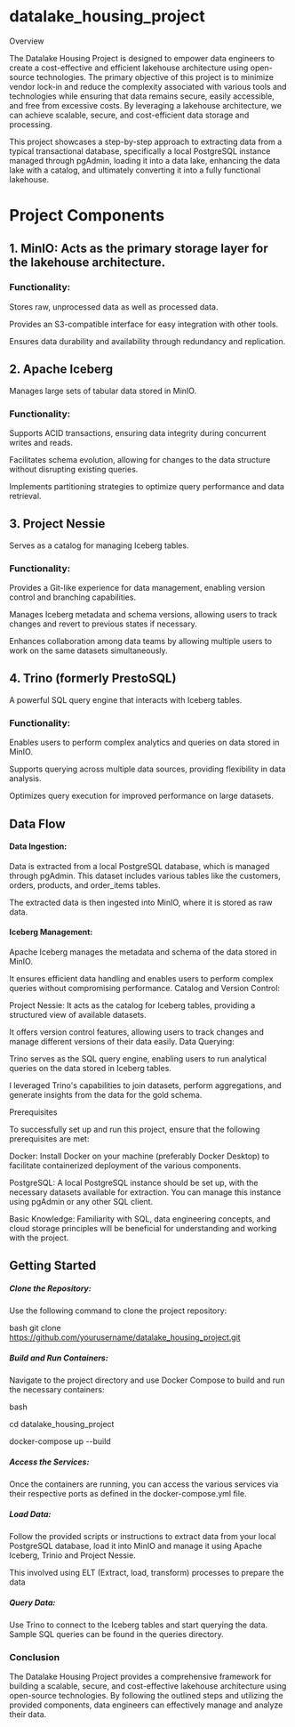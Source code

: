 # datalake_housing_project

Overview

The Datalake Housing Project is designed to empower data engineers to create a cost-effective and efficient lakehouse architecture using open-source technologies. The primary objective of this project is to minimize vendor lock-in and reduce the complexity associated with various tools and technologies while ensuring that data remains secure, easily accessible, and free from excessive costs. By leveraging a lakehouse architecture, we can achieve scalable, secure, and cost-efficient data storage and processing.

This project showcases a step-by-step approach to extracting data from a typical transactional database, specifically a local PostgreSQL instance managed through pgAdmin, loading it into a data lake, enhancing the data lake with a catalog, and ultimately converting it into a fully functional lakehouse.


# Project Components

## 1. MinIO: Acts as the primary storage layer for the lakehouse architecture.

### Functionality:

Stores raw, unprocessed data as well as processed data.

Provides an S3-compatible interface for easy integration with other tools.

Ensures data durability and availability through redundancy and replication.

## 2. Apache Iceberg

Manages large sets of tabular data stored in MinIO.

### Functionality:


Supports ACID transactions, ensuring data integrity during concurrent writes and reads.

Facilitates schema evolution, allowing for changes to the data structure without disrupting existing queries.

Implements partitioning strategies to optimize query performance and data retrieval.

## 3. Project Nessie

Serves as a catalog for managing Iceberg tables.

### Functionality:

Provides a Git-like experience for data management, enabling version control and branching capabilities.

Manages Iceberg metadata and schema versions, allowing users to track changes and revert to previous states if necessary.

Enhances collaboration among data teams by allowing multiple users to work on the same datasets simultaneously.

## 4. Trino (formerly PrestoSQL)

A powerful SQL query engine that interacts with Iceberg tables.

### Functionality:

Enables users to perform complex analytics and queries on data stored in MinIO.

Supports querying across multiple data sources, providing flexibility in data analysis.

Optimizes query execution for improved performance on large datasets.

## Data Flow

#### Data Ingestion:

Data is extracted from a local PostgreSQL database, which is managed through pgAdmin. This dataset includes various tables like the customers, orders, products, and order_items tables.

The extracted data is then ingested into MinIO, where it is stored as raw data.

#### Iceberg Management:

Apache Iceberg manages the metadata and schema of the data stored in MinIO.

It ensures efficient data handling and enables users to perform complex queries without compromising performance.
Catalog and Version Control:

Project Nessie: It acts as the catalog for Iceberg tables, providing a structured view of available datasets.

It offers version control features, allowing users to track changes and manage different versions of their data easily.
Data Querying:

Trino serves as the SQL query engine, enabling users to run analytical queries on the data stored in Iceberg tables.

I leveraged Trino's capabilities to join datasets, perform aggregations, and generate insights from the data for the gold schema.

Prerequisites

To successfully set up and run this project, ensure that the following prerequisites are met:

Docker: Install Docker on your machine (preferably Docker Desktop) to facilitate containerized deployment of the various components.

PostgreSQL: A local PostgreSQL instance should be set up, with the necessary datasets available for extraction. You can manage this instance using pgAdmin or any other SQL client.

Basic Knowledge: Familiarity with SQL, data engineering concepts, and cloud storage principles will be beneficial for understanding and working with the project.

## Getting Started
##### Clone the Repository:

Use the following command to clone the project repository:

bash
git clone https://github.com/yourusername/datalake_housing_project.git

##### Build and Run Containers:

Navigate to the project directory and use Docker Compose to build and run the necessary containers:

bash

cd datalake_housing_project

docker-compose up --build


##### Access the Services:

Once the containers are running, you can access the various services via their respective ports as defined in the docker-compose.yml file.

##### Load Data:

Follow the provided scripts or instructions to extract data from your local PostgreSQL database, load it into MinIO and manage it using Apache Iceberg, Trinio and Project Nessie.

This involved using ELT (Extract, load, transform) processes to prepare the data


##### Query Data:

Use Trino to connect to the Iceberg tables and start querying the data. Sample SQL queries can be found in the queries directory.

### Conclusion
The Datalake Housing Project provides a comprehensive framework for building a scalable, secure, and cost-effective lakehouse architecture using open-source technologies. By following the outlined steps and utilizing the provided components, data engineers can effectively manage and analyze their data.

